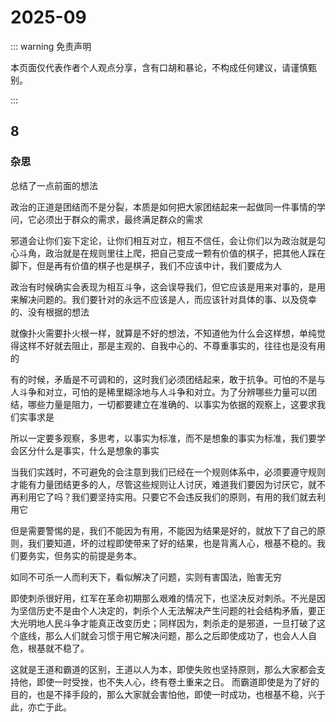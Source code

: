 # 2025-09

::: warning 免责声明

本页面仅代表作者个人观点分享，含有口胡和暴论，不构成任何建议，请谨慎甄别。

:::

## 8

### 杂思

总结了一点前面的想法



政治的正道是团结而不是分裂，本质是如何把大家团结起来一起做同一件事情的学问，它必须出于群众的需求，最终满足群众的需求

邪道会让你们妄下定论，让你们相互对立，相互不信任，会让你们以为政治就是勾心斗角，政治就是在规则里往上爬，把自己变成一颗有价值的棋子，把其他人踩在脚下，但是再有价值的棋子也是棋子，我们不应该中计，我们要成为人

政治有时候确实会表现为相互斗争，这会误导我们，但它应该是用来对事的，是用来解决问题的。我们要针对的永远不应该是人，而应该针对具体的事、以及侥幸的、没有根据的想法

就像扑火需要扑火根一样，就算是不好的想法，不知道他为什么会这样想，单纯觉得这样不好就去阻止，那是主观的、自我中心的、不尊重事实的，往往也是没有用的

有的时候，矛盾是不可调和的，这时我们必须团结起来，敢于抗争。可怕的不是与人斗争和对立，可怕的是稀里糊涂地与人斗争和对立。为了分辨哪些力量可以团结，哪些力量是阻力，一切都要建立在准确的、以事实为依据的观察上，这要求我们实事求是

所以一定要多观察，多思考，以事实为标准，而不是想象的事实为标准，我们要学会区分什么是事实，什么是想象的事实



当我们实践时，不可避免的会注意到我们已经在一个规则体系中，必须要遵守规则才能有力量团结更多的人，尽管这些规则让人讨厌，难道我们要因为讨厌它，就不再利用它了吗？我们要坚持实用。只要它不会违反我们的原则，有用的我们就去利用它

但是需要警惕的是，我们不能因为有用，不能因为结果是好的，就放下了自己的原则，我们要知道，坏的过程即使带来了好的结果，也是背离人心，根基不稳的。我们要务实，但务实的前提是务本。

如同不可杀一人而利天下，看似解决了问题，实则有害国法，贻害无穷

即使刺杀很好用，红军在革命初期那么艰难的情况下，也坚决反对刺杀。不光是因为坚信历史不是由个人决定的，刺杀个人无法解决产生问题的社会结构矛盾，要正大光明地人民斗争才能真正改变历史；同样因为，刺杀走的是邪道，一旦打破了这个底线，那么人们就会习惯于用它解决问题，那么之后即使成功了，也会人人自危，根基就不稳了。

这就是王道和霸道的区别，王道以人为本，即使失败也坚持原则，那么大家都会支持他，即使一时受挫，也不失人心，终有卷土重来之日。
而霸道即使是为了好的目的，也是不择手段的，那么大家就会害怕他，即使一时成功，也根基不稳，兴于此，亦亡于此。

